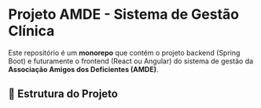 # Projeto AMDE - Sistema de Gestão Clínica

Este repositório é um **monorepo** que contém o projeto backend (Spring Boot) e futuramente o frontend (React ou Angular) do sistema de gestão da **Associação Amigos dos Deficientes (AMDE)**.

## 📂 Estrutura do Projeto

